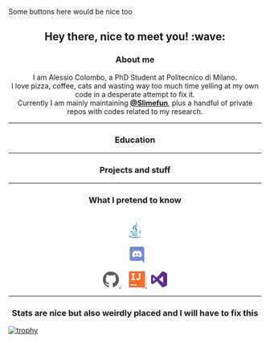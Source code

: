 Some buttons here would be nice too

<h2 align="center">Hey there, nice to meet you! :wave:</h2>

<h3 align="center">About me</h3>

<p align="center">
    I am Alessio Colombo, a PhD Student at Politecnico di Milano.
    <br />
    I love pizza, coffee, cats and wasting way too much time yelling at my own code in a desperate attempt to fix it.
    <br />
    Currently I am mainly maintaining <a href="https://github.com/Slimefun"><strong>@Slimefun</strong></a>, plus a handful of private repos with codes related to my research.
</p>

<hr />

<h3 align="center">Education</h3>

<hr />

<h3 align="center"> Projects and stuff </h3>

<hr />

<h3 align="center">What I pretend to know</h3>
    
<p align="center">
    <br />
    <a title="Java" href="https://github.com/TheBusyBiscuit?tab=repositories&language=java">
        <img alt="Java" height="32px" src="https://raw.githubusercontent.com/TheBusyBiscuit/TheBusyBiscuit/master/icons/java.svg" />
    </a>
</p>
    
<p align="center">
    &nbsp;
    <a title="Discord" href="https://discord.com/">
        <img alt="Discord" height="32px" src="https://raw.githubusercontent.com/TheBusyBiscuit/TheBusyBiscuit/master/icons/discord.svg" />
    </a>
</p>

<p align="center">
    <a title="GitHub" href="https://github.com/">
        <img alt="GitHub" height="32px" src="https://raw.githubusercontent.com/TheBusyBiscuit/TheBusyBiscuit/master/icons/github.svg" />
    </a>
    &nbsp;
    &nbsp;
    <a title="IntelliJ IDEA" href="https://www.jetbrains.com/idea/">
        <img alt="IntelliJ IDEA" height="32px" src="https://raw.githubusercontent.com/TheBusyBiscuit/TheBusyBiscuit/master/icons/intellijidea.svg" />
    </a>
    &nbsp;
    <a title="Visual Studio" href="https://visualstudio.microsoft.com/">
        <img alt="Visual Studio" height="32px" src="https://raw.githubusercontent.com/TheBusyBiscuit/TheBusyBiscuit/master/icons/visualstudio.svg" />
    </a>
</p>

<hr />

<h3 align="center">Stats are nice but also weirdly placed and I will have to fix this</h3>

[![trophy](https://github-profile-trophy.vercel.app/?username=sfiguz7&theme=onedark)](https://github.com/sfiguz7/github-profile-trophy)
